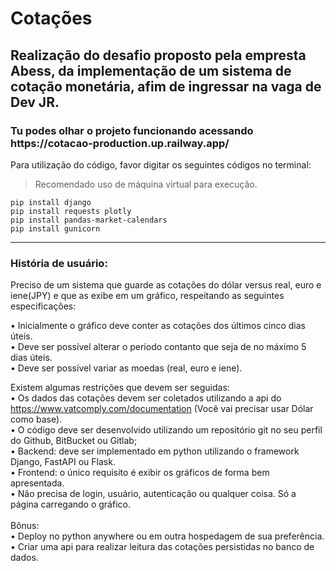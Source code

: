 # Cotações
<h2>Realização do desafio proposto pela empresta Abess, da implementação de um sistema de cotação monetária, afim de ingressar na vaga de Dev JR.</h2>

<h3>Tu podes olhar o projeto funcionando acessando https://cotacao-production.up.railway.app/ </h3>


Para utilização do código, favor digitar os seguintes códigos no terminal:
> Recomendado uso de máquina virtual para execução.<br>
```
pip install django
pip install requests plotly
pip install pandas-market-calendars
pip install gunicorn
```

-------
<h3>História de usuário:</h3>

Preciso de um sistema que guarde as cotações do dólar versus real, euro e iene(JPY) e que as exibe em um gráfico, respeitando as seguintes especificações:

•	Inicialmente o gráfico deve conter as cotações dos últimos cinco dias úteis.<br>
•	Deve ser possível alterar o período contanto que seja de no máximo 5 dias úteis.<br>
•	Deve ser possível variar as moedas (real, euro e iene).<br>

Existem algumas restrições que devem ser seguidas:<br>
•	Os dados das cotações devem ser coletados utilizando a api do https://www.vatcomply.com/documentation (Você vai precisar usar Dólar como base). <br>
•	O código deve ser desenvolvido utilizando um repositório git no seu perfil do Github, BitBucket ou Gitlab;<br>
•	Backend: deve ser implementado em python utilizando o framework Django, FastAPI ou Flask.<br>
•	Frontend: o único requisito é exibir os gráficos de forma bem apresentada.<br>
•	Não precisa de login, usuário, autenticação ou qualquer coisa. Só a página carregando o gráfico.<br>
<br>
Bônus:<br>
•	Deploy no python anywhere ou em outra hospedagem de sua preferência.<br>
•	Criar uma api para realizar leitura das cotações persistidas no banco de dados.<br>

